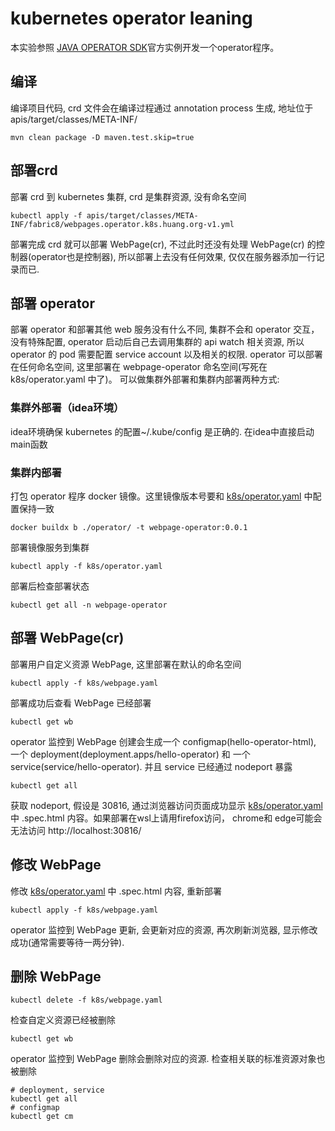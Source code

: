 # kubernetes operator leaning
本实验参照 [JAVA OPERATOR SDK](https://javaoperatorsdk.io/)官方实例开发一个operator程序。

## 编译
编译项目代码, crd 文件会在编译过程通过 annotation process 生成, 地址位于 apis/target/classes/META-INF/
```shell
mvn clean package -D maven.test.skip=true 
```
## 部署crd
部署 crd 到 kubernetes 集群, crd 是集群资源, 没有命名空间
```shell
kubectl apply -f apis/target/classes/META-INF/fabric8/webpages.operator.k8s.huang.org-v1.yml
```
部署完成 crd 就可以部署 WebPage(cr), 不过此时还没有处理 WebPage(cr) 的控制器(operator也是控制器), 所以部署上去没有任何效果, 仅仅在服务器添加一行记录而已.

## 部署 operator
部署 operator 和部署其他 web 服务没有什么不同, 集群不会和 operator 交互，没有特殊配置, 
operator 启动后自己去调用集群的 api watch 相关资源, 所以 operator 的 pod 需要配置 service account 以及相关的权限.
operator 可以部署在任何命名空间, 这里部署在 webpage-operator 命名空间(写死在 k8s/operator.yaml 中了)。
可以做集群外部署和集群内部署两种方式:
### 集群外部署（idea环境）
idea环境确保 kubernetes 的配置~/.kube/config 是正确的. 在idea中直接启动main函数
### 集群内部署
打包 operator 程序 docker 镜像。这里镜像版本号要和 [k8s/operator.yaml](k8s/operator.yaml) 中配置保持一致
```shell
docker buildx b ./operator/ -t webpage-operator:0.0.1
```
部署镜像服务到集群
```shell
kubectl apply -f k8s/operator.yaml
```
部署后检查部署状态
```shell
kubectl get all -n webpage-operator
```

## 部署 WebPage(cr)
部署用户自定义资源 WebPage, 这里部署在默认的命名空间
```shell
kubectl apply -f k8s/webpage.yaml
```
部署成功后查看 WebPage 已经部署
```shell
kubectl get wb
```
operator 监控到 WebPage 创建会生成一个 configmap(hello-operator-html), 一个 deployment(deployment.apps/hello-operator) 和 一个 service(service/hello-operator).
并且 service 已经通过 nodeport 暴露
```shell
kubectl get all
```
获取 nodeport, 假设是 30816, 通过浏览器访问页面成功显示 [k8s/operator.yaml](k8s/operator.yaml) 中 .spec.html 内容。如果部署在wsl上请用firefox访问， chrome和 edge可能会无法访问
http://localhost:30816/

## 修改 WebPage
修改 [k8s/operator.yaml](k8s/operator.yaml) 中 .spec.html 内容, 重新部署
```shell
kubectl apply -f k8s/webpage.yaml
```
operator 监控到 WebPage 更新, 会更新对应的资源, 再次刷新浏览器, 显示修改成功(通常需要等待一两分钟).

## 删除 WebPage
```shell
kubectl delete -f k8s/webpage.yaml
```
检查自定义资源已经被删除
```shell
kubectl get wb
```
operator 监控到 WebPage 删除会删除对应的资源. 检查相关联的标准资源对象也被删除
```shell
# deployment, service
kubectl get all
# configmap
kubectl get cm
```